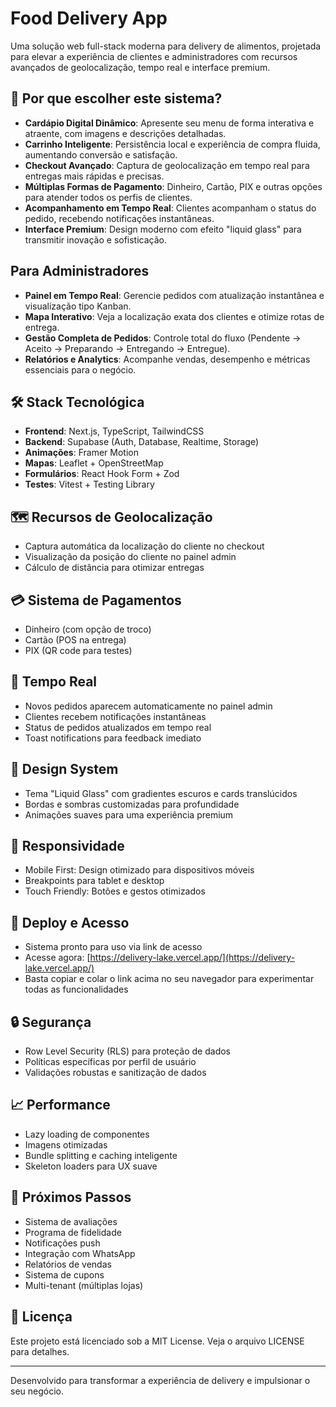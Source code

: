 # Food Delivery App

Uma solução web full-stack moderna para delivery de alimentos, projetada para elevar a experiência de clientes e administradores com recursos avançados de geolocalização, tempo real e interface premium.

## 🚀 Por que escolher este sistema?

- **Cardápio Digital Dinâmico**: Apresente seu menu de forma interativa e atraente, com imagens e descrições detalhadas.
- **Carrinho Inteligente**: Persistência local e experiência de compra fluida, aumentando conversão e satisfação.
- **Checkout Avançado**: Captura de geolocalização em tempo real para entregas mais rápidas e precisas.
- **Múltiplas Formas de Pagamento**: Dinheiro, Cartão, PIX e outras opções para atender todos os perfis de clientes.
- **Acompanhamento em Tempo Real**: Clientes acompanham o status do pedido, recebendo notificações instantâneas.
- **Interface Premium**: Design moderno com efeito "liquid glass" para transmitir inovação e sofisticação.

## Para Administradores

- **Painel em Tempo Real**: Gerencie pedidos com atualização instantânea e visualização tipo Kanban.
- **Mapa Interativo**: Veja a localização exata dos clientes e otimize rotas de entrega.
- **Gestão Completa de Pedidos**: Controle total do fluxo (Pendente → Aceito → Preparando → Entregando → Entregue).
- **Relatórios e Analytics**: Acompanhe vendas, desempenho e métricas essenciais para o negócio.

## 🛠️ Stack Tecnológica

- **Frontend**: Next.js, TypeScript, TailwindCSS
- **Backend**: Supabase (Auth, Database, Realtime, Storage)
- **Animações**: Framer Motion
- **Mapas**: Leaflet + OpenStreetMap
- **Formulários**: React Hook Form + Zod
- **Testes**: Vitest + Testing Library

## 🗺️ Recursos de Geolocalização

- Captura automática da localização do cliente no checkout
- Visualização da posição do cliente no painel admin
- Cálculo de distância para otimizar entregas

## 💳 Sistema de Pagamentos

- Dinheiro (com opção de troco)
- Cartão (POS na entrega)
- PIX (QR code para testes)

## 🔄 Tempo Real

- Novos pedidos aparecem automaticamente no painel admin
- Clientes recebem notificações instantâneas
- Status de pedidos atualizados em tempo real
- Toast notifications para feedback imediato

## 🎨 Design System

- Tema "Liquid Glass" com gradientes escuros e cards translúcidos
- Bordas e sombras customizadas para profundidade
- Animações suaves para uma experiência premium

## 📱 Responsividade

- Mobile First: Design otimizado para dispositivos móveis
- Breakpoints para tablet e desktop
- Touch Friendly: Botões e gestos otimizados

## 🚀 Deploy e Acesso

- Sistema pronto para uso via link de acesso
- Acesse agora: [https://delivery-lake.vercel.app/](https://delivery-lake.vercel.app/)
- Basta copiar e colar o link acima no seu navegador para experimentar todas as funcionalidades

## 🔒 Segurança

- Row Level Security (RLS) para proteção de dados
- Políticas específicas por perfil de usuário
- Validações robustas e sanitização de dados

## 📈 Performance

- Lazy loading de componentes
- Imagens otimizadas
- Bundle splitting e caching inteligente
- Skeleton loaders para UX suave

## 🎯 Próximos Passos

- Sistema de avaliações
- Programa de fidelidade
- Notificações push
- Integração com WhatsApp
- Relatórios de vendas
- Sistema de cupons
- Multi-tenant (múltiplas lojas)

## 📄 Licença

Este projeto está licenciado sob a MIT License. Veja o arquivo LICENSE para detalhes.

---

Desenvolvido para transformar a experiência de delivery e impulsionar o seu negócio.
